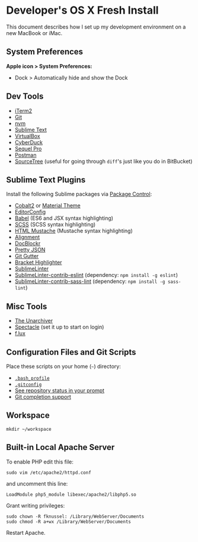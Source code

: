# Developer's OS X Fresh Install

This document describes how I set up my development environment on a new MacBook or iMac. 

## System Preferences

**Apple icon > System Preferences:**

* Dock > Automatically hide and show the Dock

## Dev Tools

* [iTerm2](https://www.iterm2.com/)
* [Git](http://git-scm.com/)
* [nvm](https://github.com/creationix/nvm)
* [Sublime Text](https://www.sublimetext.com/)
* [VirtualBox](https://www.virtualbox.org/)
* [CyberDuck](https://cyberduck.io/)
* [Sequel Pro](http://www.sequelpro.com/)
* [Postman](https://www.getpostman.com/)
* [SourceTree](https://www.sourcetreeapp.com/) (useful for going through `diff`'s just like you do in BitBucket)

## Sublime Text Plugins

Install the following Sublime packages via [Package Control](https://packagecontrol.io/):

* [Cobalt2](https://github.com/wesbos/cobalt2) or [Material Theme](https://github.com/equinusocio/material-theme)
* [EditorConfig](http://editorconfig.org/)
* [Babel](https://github.com/babel/babel-sublime) (ES6 and JSX syntax highlighting)
* [SCSS](https://github.com/MarioRicalde/SCSS.tmbundle) (SCSS syntax highlighting)
* [HTML Mustache](https://github.com/adamchainz/SublimeHTMLMustache) (Mustache syntax highlighting)
* [Alignment](https://github.com/wbond/sublime_alignment)
* [DocBlockr](https://github.com/spadgos/sublime-jsdocs)
* [Pretty JSON](https://github.com/dzhibas/SublimePrettyJson)
* [Git Gutter](https://github.com/jisaacks/GitGutter)
* [Bracket Highlighter](https://github.com/facelessuser/BracketHighlighter)
* [SublimeLinter](http://www.sublimelinter.com/)
* [SublimeLinter-contrib-eslint](https://github.com/roadhump/SublimeLinter-eslint) (dependency: `npm install -g eslint`)
* [SublimeLinter-contrib-sass-lint](https://github.com/skovhus/SublimeLinter-contrib-sass-lint) (dependency: `npm install -g sass-lint`)

## Misc Tools

* [The Unarchiver](http://unarchiver.c3.cx/unarchiver)
* [Spectacle](https://www.spectacleapp.com/) (set it up to start on login)
* [f.lux](https://justgetflux.com/)

## Configuration Files and Git Scripts

Place these scripts on your home (`~`) directory:

* [`.bash_profile`](./.bash_profile)
* [`.gitconfig`](./.gitconfig)
* [See repository status in your prompt](https://github.com/git/git/blob/master/contrib/completion/git-prompt.sh)
* [Git completion support](https://github.com/git/git/blob/master/contrib/completion/git-completion.bash)

## Workspace

```
mkdir ~/workspace
```

## Built-in Local Apache Server

To enable PHP edit this file:

```
sudo vim /etc/apache2/httpd.conf
```

and uncomment this line:

```
LoadModule php5_module libexec/apache2/libphp5.so
```

Grant writing privileges:

```
sudo chown -R fknussel: /Library/WebServer/Documents
sudo chmod -R a+wx /Library/WebServer/Documents
```

Restart Apache.
